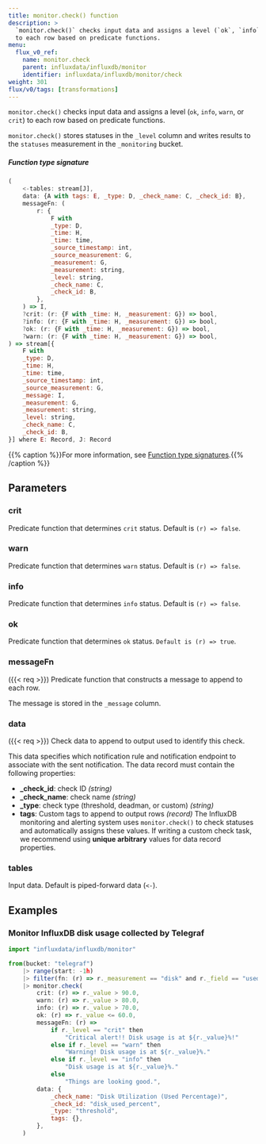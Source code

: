 ```yaml
---
title: monitor.check() function
description: >
  `monitor.check()` checks input data and assigns a level (`ok`, `info`, `warn`, or `crit`)
  to each row based on predicate functions.
menu:
  flux_v0_ref:
    name: monitor.check
    parent: influxdata/influxdb/monitor
    identifier: influxdata/influxdb/monitor/check
weight: 301
flux/v0/tags: [transformations]
---
```


<!------------------------------------------------------------------------------

IMPORTANT: This page was generated from comments in the Flux source code. Any
edits made directly to this page will be overwritten the next time the
documentation is generated. 

To make updates to this documentation, update the function comments above the
function definition in the Flux source code:

https://github.com/influxdata/flux/blob/master/stdlib/influxdata/influxdb/monitor/monitor.flux#L460-L506

Contributing to Flux: https://github.com/influxdata/flux#contributing
Fluxdoc syntax: https://github.com/influxdata/flux/blob/master/docs/fluxdoc.md

------------------------------------------------------------------------------->

`monitor.check()` checks input data and assigns a level (`ok`, `info`, `warn`, or `crit`)
to each row based on predicate functions.

`monitor.check()` stores statuses in the `_level` column and writes results
to the `statuses` measurement in the `_monitoring` bucket.

##### Function type signature

```js
(
    <-tables: stream[J],
    data: {A with tags: E, _type: D, _check_name: C, _check_id: B},
    messageFn: (
        r: {
            F with
            _type: D,
            _time: H,
            _time: time,
            _source_timestamp: int,
            _source_measurement: G,
            _measurement: G,
            _measurement: string,
            _level: string,
            _check_name: C,
            _check_id: B,
        },
    ) => I,
    ?crit: (r: {F with _time: H, _measurement: G}) => bool,
    ?info: (r: {F with _time: H, _measurement: G}) => bool,
    ?ok: (r: {F with _time: H, _measurement: G}) => bool,
    ?warn: (r: {F with _time: H, _measurement: G}) => bool,
) => stream[{
    F with
    _type: D,
    _time: H,
    _time: time,
    _source_timestamp: int,
    _source_measurement: G,
    _message: I,
    _measurement: G,
    _measurement: string,
    _level: string,
    _check_name: C,
    _check_id: B,
}] where E: Record, J: Record
```

{{% caption %}}For more information, see [Function type signatures](/flux/v0/function-type-signatures/).{{% /caption %}}

## Parameters

### crit

Predicate function that determines `crit` status. Default is `(r) => false`.



### warn

Predicate function that determines `warn` status. Default is `(r) => false`.



### info

Predicate function that determines `info` status. Default is `(r) => false`.



### ok

Predicate function that determines `ok` status. `Default is (r) => true`.



### messageFn
({{< req >}})
Predicate function that constructs a message to append to each row.

The message is stored in the `_message` column.

### data
({{< req >}})
Check data to append to output used to identify this check.

This data specifies which notification rule and notification endpoint to
associate with the sent notification.
The data record must contain the following properties:
- **\_check\_id**: check ID _(string)_
- **\_check\_name**: check name _(string)_
- **\_type**: check type (threshold, deadman, or custom) _(string)_
- **tags**: Custom tags to append to output rows _(record)_
The InfluxDB monitoring and alerting system uses `monitor.check()` to
check statuses and automatically assigns these values.
If writing a custom check task, we recommend using **unique arbitrary**
values for data record properties.

### tables

Input data. Default is piped-forward data (`<-`).




## Examples

### Monitor InfluxDB disk usage collected by Telegraf

```js
import "influxdata/influxdb/monitor"

from(bucket: "telegraf")
    |> range(start: -1h)
    |> filter(fn: (r) => r._measurement == "disk" and r._field == "used_percent")
    |> monitor.check(
        crit: (r) => r._value > 90.0,
        warn: (r) => r._value > 80.0,
        info: (r) => r._value > 70.0,
        ok: (r) => r._value <= 60.0,
        messageFn: (r) =>
            if r._level == "crit" then
                "Critical alert!! Disk usage is at ${r._value}%!"
            else if r._level == "warn" then
                "Warning! Disk usage is at ${r._value}%."
            else if r._level == "info" then
                "Disk usage is at ${r._value}%."
            else
                "Things are looking good.",
        data: {
            _check_name: "Disk Utilization (Used Percentage)",
            _check_id: "disk_used_percent",
            _type: "threshold",
            tags: {},
        },
    )

```

